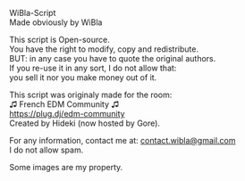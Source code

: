 WiBla-Script  
Made obviously by WiBla

This script is Open-source.  
You have the right to modify, copy and redistribute.  
BUT: in any case you have to quote the original authors.  
If you re-use it in any sort, I do not allow that:  
you sell it nor you make money out of it.  
  
This script was originaly made for the room:  
♫ French EDM Community ♫  
https://plug.dj/edm-community  
Created by Hideki (now hosted by Gore).  
  
For any information, contact me at: contact.wibla@gmail.com  
I do not allow spam.  
  
Some images are my property.  
